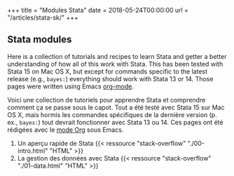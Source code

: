 +++
title = "Modules Stata"
date = 2018-05-24T00:00:00
url = "/articles/stata-sk/"
+++

## Stata modules 

Here is a collection of tutorials and recipes to learn Stata and getter a better understanding of how all of this work with Stata. This has been tested with Stata 15 on Mac OS X, but except for commands specific to the latest release (e.g., `bayes:`) everything should work with Stata 13 or 14. Those pages were written using Emacs [org-mode](https://orgmode.org).

Voici une collection de tutoriels pour apprendre Stata et comprendre comment ça se passe sous le capot. Tout a été testé avec Stata 15 sur Mac OS X, mais hormis les commandes spécifiques de la dernière version (p. ex., `bayes:`) tout devrait fonctionner avec Stata 13 ou 14. Ces pages ont été rédigées avec le [mode Org](https://orgmode.org) sous Emacs.

1. Un aperçu rapide de Stata {{< ressource "stack-overflow" "./00-intro.html" "HTML" >}}
2. La gestion des données avec Stata {{< ressource "stack-overflow" "./01-data.html" "HTML" >}}
